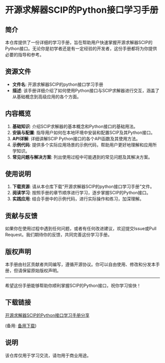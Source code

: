 # 开源求解器SCIP的Python接口学习手册

## 简介
本仓库提供了一份详细的学习手册，旨在帮助用户快速掌握开源求解器SCIP的Python接口。无论你是初学者还是有一定经验的开发者，这份手册都将为你提供必要的指导和参考。

## 资源文件
- **文件名**: 开源求解器SCIP的python接口学习手册
- **描述**: 该手册详细介绍了如何使用Python接口与SCIP求解器进行交互，涵盖了从基础概念到高级应用的各个方面。

## 内容概览
1. **基础知识**: 介绍SCIP求解器的基本概念和Python接口的基础用法。
2. **安装与配置**: 指导用户如何在本地环境中安装和配置SCIP及其Python接口。
3. **API详解**: 详细讲解SCIP Python接口的各个API函数及其使用方法。
4. **示例代码**: 提供多个实际应用场景的示例代码，帮助用户更好地理解和应用所学知识。
5. **常见问题与解决方案**: 列出使用过程中可能遇到的常见问题及其解决方案。

## 使用说明
1. **下载资源**: 请从本仓库下载“开源求解器SCIP的python接口学习手册”文件。
2. **阅读学习**: 按照手册的章节顺序进行学习，逐步掌握SCIP的Python接口。
3. **实践应用**: 结合手册中的示例代码，进行实际操作和练习，加深理解。

## 贡献与反馈
如果你在使用过程中遇到任何问题，或者有任何改进建议，欢迎提交Issue或Pull Request。我们期待你的反馈，共同完善这份学习手册。

## 版权声明
本手册由社区贡献者共同编写，遵循开源协议。你可以自由使用、修改和分发本手册，但请保留原始版权声明。

---

希望这份手册能够帮助你顺利掌握SCIP的Python接口，祝你学习愉快！

## 下载链接
[开源求解器SCIP的Python接口学习手册分享](https://pan.quark.cn/s/58e25ea77d28) 

(备用: [备用下载](https://pan.baidu.com/s/1JRuMoHIbCKI_gT2QZ_W_Iw?pwd=1234))

## 说明

该仓库仅用于学习交流，请勿用于商业用途。
